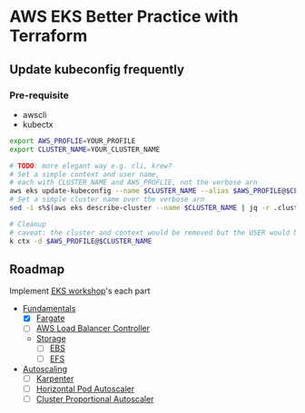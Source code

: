 # AWS EKS Better Practice with Terraform

## Update kubeconfig **frequently**

### Pre-requisite

- awscli
- kubectx

```sh
export AWS_PROFLIE=YOUR_PROFILE
export CLUSTER_NAME=YOUR_CLUSTER_NAME

# TODO: more elegant way e.g. cli, krew?
# Set a simple context and user name,
# each with CLUSTER_NAME and AWS_PROFLIE, not the verbose arn
aws eks update-kubeconfig --name $CLUSTER_NAME --alias $AWS_PROFILE@$CLUSTER_NAME--user-alias $AWS_PROFILE
# Set a simple cluster name over the verbose arn
sed -i s%$(aws eks describe-cluster --name $CLUSTER_NAME | jq -r .cluster.arn | awk -F/ '{ print $1"/" }')%% -- $HOME/.kube/config

# Cleanup
# caveat: the cluster and context would be removed but the USER would NOT
k ctx -d $AWS_PROFILE@$CLUSTER_NAME
```

## Roadmap

Implement [EKS workshop](https://www.eksworkshop.com/)'s each part

- [Fundamentals](https://www.eksworkshop.com/docs/fundamentals/)
  - [x] [Fargate](https://www.eksworkshop.com/docs/fundamentals/fargate/)
  - [ ] [AWS Load Balancer Controller](https://www.eksworkshop.com/docs/fundamentals/exposing/aws-lb-controller)
  - [Storage](https://www.eksworkshop.com/docs/fundamentals/storage/)
    - [ ] [EBS](https://www.eksworkshop.com/docs/fundamentals/storage/ebs/)
    - [ ] [EFS](https://www.eksworkshop.com/docs/fundamentals/storage/efs/)
- [Autoscaling](https://www.eksworkshop.com/docs/autoscaling/)
  - [ ] [Karpenter](https://www.eksworkshop.com/docs/autoscaling/compute/karpenter/)
  - [ ] [Horizontal Pod Autoscaler](https://www.eksworkshop.com/docs/autoscaling/workloads/horizontal-pod-autoscaler/)
  - [ ] [Cluster Proportional Autoscaler](https://www.eksworkshop.com/docs/autoscaling/workloads/cluster-proportional-autoscaler/)
